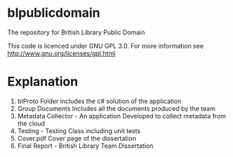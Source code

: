 blpublicdomain
==============

The repository for British Library Public Domain

This code is licenced under GNU GPL 3.0. For more information see http://www.gnu.org/licenses/gpl.html

Explanation
=============
1) blProto Folder includes the c# solution of the application
2) Group Documents Includes all the documents produced by the team
3) Metadata Collector - An application Developed to collect metadata from the cloud
4) Testing - Testing Class including unit tests
5) Cover.pdf Cover page of the dissertation
6) Final Report - British Library Team Dissertation
